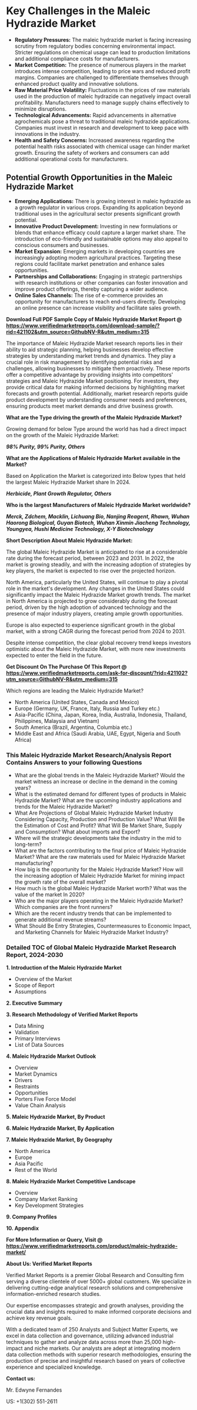 <p class="">    <h1>Key Challenges in the Maleic Hydrazide Market</h1>    <ul>        <li>            <b>Regulatory Pressures:</b> The maleic hydrazide market is facing increasing scrutiny from regulatory bodies concerning environmental impact. Stricter regulations on chemical usage can lead to production limitations and additional compliance costs for manufacturers.        </li>        <li>            <b>Market Competition:</b> The presence of numerous players in the market introduces intense competition, leading to price wars and reduced profit margins. Companies are challenged to differentiate themselves through enhanced product quality and innovative solutions.        </li>        <li>            <b>Raw Material Price Volatility:</b> Fluctuations in the prices of raw materials used in the production of maleic hydrazide can negatively impact overall profitability. Manufacturers need to manage supply chains effectively to minimize disruptions.        </li>        <li>            <b>Technological Advancements:</b> Rapid advancements in alternative agrochemicals pose a threat to traditional maleic hydrazide applications. Companies must invest in research and development to keep pace with innovations in the industry.        </li>        <li>            <b>Health and Safety Concerns:</b> Increased awareness regarding the potential health risks associated with chemical usage can hinder market growth. Ensuring the safety of workers and consumers can add additional operational costs for manufacturers.        </li>    </ul>    <h2>Potential Growth Opportunities in the Maleic Hydrazide Market</h1>    <ul>        <li>            <b>Emerging Applications:</b> There is growing interest in maleic hydrazide as a growth regulator in various crops. Expanding its application beyond traditional uses in the agricultural sector presents significant growth potential.        </li>        <li>            <b>Innovative Product Development:</b> Investing in new formulations or blends that enhance efficacy could capture a larger market share. The introduction of eco-friendly and sustainable options may also appeal to conscious consumers and businesses.        </li>        <li>            <b>Market Expansion:</b> Emerging markets in developing countries are increasingly adopting modern agricultural practices. Targeting these regions could facilitate market penetration and enhance sales opportunities.        </li>        <li>            <b>Partnerships and Collaborations:</b> Engaging in strategic partnerships with research institutions or other companies can foster innovation and improve product offerings, thereby capturing a wider audience.        </li>        <li>            <b>Online Sales Channels:</b> The rise of e-commerce provides an opportunity for manufacturers to reach end-users directly. Developing an online presence can increase visibility and facilitate sales growth.        </li>    </ul></p><p class=""><strong>Download Full PDF Sample Copy of Maleic Hydrazide Market Report @ <a href="https://www.verifiedmarketreports.com/download-sample/?rid=421102&utm_source=GithubNV-R&utm_medium=315" target="_blank">https://www.verifiedmarketreports.com/download-sample/?rid=421102&utm_source=GithubNV-R&utm_medium=315</a></strong></p><p>The importance of&nbsp;Maleic Hydrazide Market research reports lies in their ability to aid strategic planning, helping businesses develop effective strategies by understanding market trends and dynamics. They play a crucial role in risk management by identifying potential risks and challenges, allowing businesses to mitigate them proactively. These reports offer a competitive advantage by providing insights into competitors' strategies and Maleic Hydrazide Market positioning. For investors, they provide critical data for making informed decisions by highlighting market forecasts and growth potential. Additionally, market research reports guide product development by understanding consumer needs and preferences, ensuring products meet market demands and drive business growth.</p><p><strong>What are the&nbsp;Type driving the growth of the Maleic Hydrazide Market?</strong></p><p id="" class="">Growing demand for below Type around the world has had a direct impact on the growth of the Maleic Hydrazide Market:</p><p class=""><em><strong>98% Purity, 99% Purity, Others</strong></em></p><p class=""><strong>What are the&nbsp;Applications&nbsp;of Maleic Hydrazide Market available in the Market?</strong></p><p id="" class="">Based on Application the Market is categorized into Below types that held the largest Maleic Hydrazide Market share In 2024.</p><p class=""><em><strong>Herbicide, Plant Growth Regulator, Others</strong></em></p><p class=""><strong>Who is the largest Manufacturers of Maleic Hydrazide Market worldwide?</strong></p><p><em><strong>Merck, Zdchem, Macklin, Lichuang Bio, Nanjing Reagent, Rhawn, Wuhan Haorong Biological, Guyan Biotech, Wuhan Xinmin Jiacheng Technology, Youngyea, Hushi Medicine Technology, X-Y Biotechnology</strong></em></p><p id="" class=""><strong>Short Description About Maleic Hydrazide Market:</strong></p><p>The global Maleic Hydrazide Market is anticipated to rise at a considerable rate during the forecast period, between 2023 and 2031. In 2022, the market is growing steadily, and with the increasing adoption of strategies by key players, the market is expected to rise over the projected horizon.</p><p>North America, particularly the United States, will continue to play a pivotal role in the market's development. Any changes in the United States could significantly impact the Maleic Hydrazide Market growth trends. The market in North America is projected to grow considerably during the forecast period, driven by the high adoption of advanced technology and the presence of major industry players, creating ample growth opportunities.</p><p>Europe is also expected to experience significant growth in the global market, with a strong CAGR during the forecast period from 2024 to 2031.</p><p>Despite intense competition, the clear global recovery trend keeps investors optimistic about the Maleic Hydrazide Market, with more new investments expected to enter the field in the future.</p><p id="" class=""><strong>Get Discount On The Purchase Of This Report @ <a href="https://www.verifiedmarketreports.com/ask-for-discount/?rid=421102?utm_source=GithubNV-R&utm_medium=315" target="_blank">https://www.verifiedmarketreports.com/ask-for-discount/?rid=421102?utm_source=GithubNV-R&utm_medium=315</a></strong></p><p class="">Which regions are leading the Maleic Hydrazide Market?</p><ul><li>North America (United States, Canada and Mexico)</li><li>Europe (Germany, UK, France, Italy, Russia and Turkey etc.)</li><li>Asia-Pacific (China, Japan, Korea, India, Australia, Indonesia, Thailand, Philippines, Malaysia and Vietnam)</li><li>South America (Brazil, Argentina, Columbia etc.)</li><li>Middle East and Africa (Saudi Arabia, UAE, Egypt, Nigeria and South Africa)</li></ul><h3 id="" class="">This Maleic Hydrazide Market Research/Analysis Report Contains Answers to your following Questions</h3><ul><li>What are the global trends in the Maleic Hydrazide Market? Would the market witness an increase or decline in the demand in the coming years?</li><li>What is the estimated demand for different types of products in Maleic Hydrazide Market? What are the upcoming industry applications and trends for the Maleic Hydrazide Market?</li><li>What Are Projections of Global Maleic Hydrazide Market Industry Considering Capacity, Production and Production Value? What Will Be the Estimation of Cost and Profit? What Will Be Market Share, Supply and Consumption? What about imports and Export?</li><li>Where will the strategic developments take the industry in the mid to long-term?</li><li>What are the factors contributing to the final price of Maleic Hydrazide Market? What are the raw materials used for Maleic Hydrazide Market manufacturing?</li><li>How big is the opportunity for the Maleic Hydrazide Market? How will the increasing adoption of Maleic Hydrazide Market for mining impact the growth rate of the overall market?</li><li>How much is the global Maleic Hydrazide Market worth? What was the value of the market In 2020?</li><li>Who are the major players operating in the Maleic Hydrazide Market? Which companies are the front runners?</li><li>Which are the recent industry trends that can be implemented to generate additional revenue streams?</li><li>What Should Be Entry Strategies, Countermeasures to Economic Impact, and Marketing Channels for Maleic Hydrazide Market Industry?</li></ul><h3 id="" class="">Detailed TOC of Global Maleic Hydrazide Market Research Report, 2024-2030</h3><p id="" class=""><strong>1. Introduction of the Maleic Hydrazide Market</strong></p><ul><li>Overview of the Market</li><li>Scope of Report</li><li>Assumptions</li></ul><p id="" class=""><strong>2. Executive Summary</strong></p><p id="" class=""><strong>3. Research Methodology of Verified Market Reports</strong></p><ul><li>Data Mining</li><li>Validation</li><li>Primary Interviews</li><li>List of Data Sources</li></ul><p id="" class=""><strong>4. Maleic Hydrazide Market Outlook</strong></p><ul><li>Overview</li><li>Market Dynamics</li><li>Drivers</li><li>Restraints</li><li>Opportunities</li><li>Porters Five Force Model</li><li>Value Chain Analysis</li></ul><p id="" class=""><strong>5. Maleic Hydrazide Market, By Product</strong></p><p id="" class=""><strong>6. Maleic Hydrazide Market, By Application</strong></p><p id="" class=""><strong>7. Maleic Hydrazide Market, By Geography</strong></p><ul><li>North America</li><li>Europe</li><li>Asia Pacific</li><li>Rest of the World</li></ul><p id="" class=""><strong>8. Maleic Hydrazide Market Competitive Landscape</strong></p><ul><li>Overview</li><li>Company Market Ranking</li><li>Key Development Strategies</li></ul><p id="" class=""><strong>9. Company Profiles</strong></p><p id="" class=""><strong>10. Appendix</strong></p><p id="" class=""><strong>For More Information or Query, Visit @ <a href="https://www.verifiedmarketreports.com/product/maleic-hydrazide-market/" target="_blank">https://www.verifiedmarketreports.com/product/maleic-hydrazide-market/</a></strong></p><p id="" class=""><strong>About Us: Verified Market Reports</strong></p><p id="" class="">Verified Market Reports is a premier Global Research and Consulting firm serving a diverse clientele of over 5000+ global customers. We specialize in delivering cutting-edge analytical research solutions and comprehensive information-enriched research studies.</p><p id="" class="">Our expertise encompasses strategic and growth analyses, providing the crucial data and insights required to make informed corporate decisions and achieve key revenue goals.</p><p id="" class="">With a dedicated team of 250 Analysts and Subject Matter Experts, we excel in data collection and governance, utilizing advanced industrial techniques to gather and analyze data across more than 25,000 high-impact and niche markets. Our analysts are adept at integrating modern data collection methods with superior research methodologies, ensuring the production of precise and insightful research based on years of collective experience and specialized knowledge.</p><p id="" class=""><strong>Contact us:</strong></p><p id="" class="">Mr. Edwyne Fernandes</p><p id="" class="">US: +1(302) 551-2611</p>